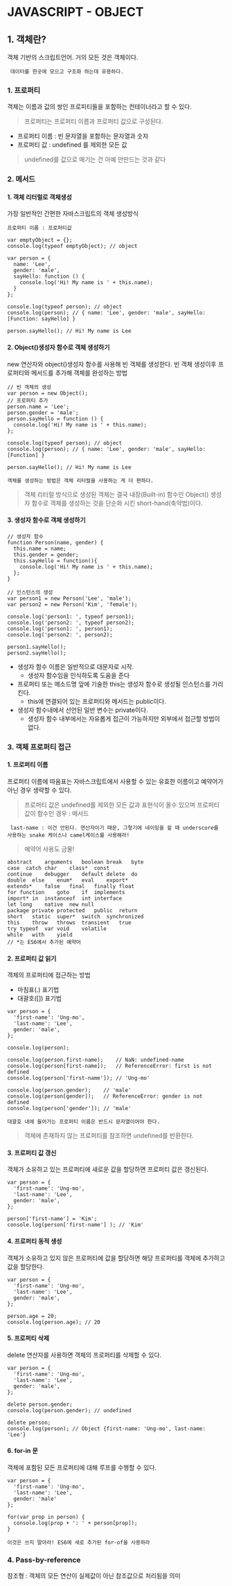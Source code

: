 # JAVASCRIPT - OBJECT
## 1. 객체란?

객체 기반의 스크립트언어. 거의 모든 것은 객체이다.  

` 데이터를 한곳에 모으고 구조화 하는데 유용하다.`

### 1. 프로퍼티
객체는 이름과 값의 쌍인 프로피티들을 포함하는 컨테이너라고 할 수 있다. 
> 프로퍼티는 프로퍼티 이름과 프로퍼티 값으로 구성된다.
- 프로퍼티 이름 : 빈 문자열을 포함하는 문자열과 숫자
- 프로퍼티 값 : undefined 를 제외한 모든 값
> undefined를 값으로 매기는 건 아예 안만드는 것과 같다

### 2. 메서드

#### 1. 객체 리터럴로 객체생성
가장 일반적인 간편한 자바스크립트의 객체 생성방식

`프로퍼티 이름 : 프로퍼티값`

```
var emptyObject = {};
console.log(typeof emptyObject); // object

var person = {
  name: 'Lee',
  gender: 'male',
  sayHello: function () {
    console.log('Hi! My name is ' + this.name);
  }
};

console.log(typeof person); // object
console.log(person); // { name: 'Lee', gender: 'male', sayHello: [Function: sayHello] }

person.sayHello(); // Hi! My name is Lee
```

#### 2. Object()생성자 함수로 객체 생성하기
new 연산자와 object()생성자 함수를 사용해 빈 객체를 생성한다.
빈 객체 생성이후 프로퍼티와 메서드를 추가해 객체를 완성하는 방법

```
// 빈 객체의 생성
var person = new Object();
// 프로퍼티 추가
person.name = 'Lee';
person.gender = 'male';
person.sayHello = function () {
  console.log('Hi! My name is ' + this.name);
};

console.log(typeof person); // object
console.log(person); // { name: 'Lee', gender: 'male', sayHello: [Function] }

person.sayHello(); // Hi! My name is Lee
```

`객체를 생성하는 방법은 객체 리터럴을 사용하는 게 더 편하다.`

> 객체 리터럴 방식으로 생성된 객체는 결국 내장(Built-in) 함수인 Object() 생성자 함수로 객체를 생성하는 것을 단순화 시킨 short-hand(축약법)이다. 

#### 3. 생성자 함수로 객체 생성하기
```
// 생성자 함수
function Person(name, gender) {
  this.name = name;
  this.gender = gender;
  this.sayHello = function(){
    console.log('Hi! My name is ' + this.name);
  };
}

// 인스턴스의 생성
var person1 = new Person('Lee', 'male');
var person2 = new Person('Kim', 'female');

console.log('person1: ', typeof person1);
console.log('person2: ', typeof person2);
console.log('person1: ', person1);
console.log('person2: ', person2);

person1.sayHello();
person2.sayHello();
```

- 생성자 함수 이름은 일반적으로 대문자로 시작.
    - 생성자 함수임을 인식하도록 도움을 준다
- 프로퍼티 또는 메소드명 앞에 기술한 this는 생성자 함수로 생성될 인스턴스를 가리킨다.
    - this에 연결되어 있는 프로퍼티와 메서드는 public이다.
- 생성자 함수내에서 선언된 일반 변수는 private이다.
    - 생성자 함수 내부에서는 자유롭게 접근이 가능하지만 외부에서 접근할 방법이 없다.

### 3. 객체 프로퍼티 접근

#### 1. 프로퍼티 이름
프로퍼티 이름에 따옴표는 자바스크립트에서 사용할 수 있는 유효한 이름이고 예약어가 아닌 경우 생략할 수 있다.

> 프로퍼티 값은 undefined를 제외한 모든 값과 표현식이 올수 있으며 프로퍼티 값이 함수인 경우 : 메서드

` last-name : 이건 안된다. 연산자이기 때문, 그렇기에 네이밍을 할 때 underscore를 사용하는 snake 케이스나 camel케이스를 사용해라!`

> 예약어 사용도 금물!
```
abstract	arguments	boolean	break	byte
case  catch	char	class*	const
continue	debugger	default	delete	do
double	else	enum*	eval	export*
extends*	false	final	finally	float
for	function	goto	if	implements
import*	in	instanceof	int	interface
let	long	native	new	null
package	private	protected	public	return
short	static	super*	switch	synchronized
this	throw	throws	transient	true
try	typeof	var	void	volatile
while	with	yield
// *는 ES6에서 추가된 예약어
```

#### 2. 프로퍼티 값 읽기
객체의 프로퍼티에 접근하는 방법

- 마침표(.) 표기법
- 대괄호([]) 표기법

```
var person = {
  'first-name': 'Ung-mo',
  'last-name': 'Lee',
  gender: 'male',
};

console.log(person);

console.log(person.first-name);    // NaN: undefined-name
console.log(person[first-name]);   // ReferenceError: first is not defined
console.log(person['first-name']); // 'Ung-mo'

console.log(person.gender);    // 'male'
console.log(person[gender]);   // ReferenceError: gender is not defined
console.log(person['gender']); // 'male'
```

`대괄호 내에 들어가는 프로퍼티 이름은 반드시 문자열이어야 한다.`

>객체에 존재하지 않는 프로퍼티를 참조하면 undefined를 반환한다.

#### 3. 프로퍼티 값 갱신
객체가 소유하고 있는 프로퍼티에 새로운 값을 할당하면 프로퍼티 값은 갱신된다.
```
var person = {
  'first-name': 'Ung-mo',
  'last-name': 'Lee',
  gender: 'male',
};

person['first-name'] = 'Kim';
console.log(person['first-name'] ); // 'Kim'
```

#### 4. 프로퍼티 동적 생성
객체가 소유하고 있지 않은 프로퍼티에 값을 할당하면 해당 프로퍼티를 객체에 추가하고 값을 할당한다.

```
var person = {
  'first-name': 'Ung-mo',
  'last-name': 'Lee',
  gender: 'male',
};

person.age = 20;
console.log(person.age); // 20
```

#### 5. 프로퍼티 삭제
delete 연산자를 사용하면 객체의 프로퍼티를 삭제할 수 있다.

```
var person = {
  'first-name': 'Ung-mo',
  'last-name': 'Lee',
  gender: 'male',
};

delete person.gender;
console.log(person.gender); // undefined

delete person;
console.log(person); // Object {first-name: 'Ung-mo', last-name: 'Lee'}
```

#### 6. for-in 문
객체에 포함된 모든 프로퍼티에 대해 루프를 수행할 수 있다.

```
var person = {
  'first-name': 'Ung-mo',
  'last-name': 'Lee',
  gender: 'male'
};

for(var prop in person) {
  console.log(prop + ': ' + person[prop]);
}
```
`이것은 쓰지 말아라! ES6에 새로 추가된 for-of을 사용하라`

### 4. Pass-by-reference
참조형 : 객체의 모든 연산이 실제값이 아닌 참조값으로 처리됨을 의미
